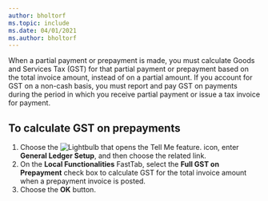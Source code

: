 ```yaml
---
author: bholtorf
ms.topic: include
ms.date: 04/01/2021
ms.author: bholtorf
---
```

When a partial payment or prepayment is made, you must calculate Goods and Services Tax (GST) for that partial payment or prepayment based on the total invoice amount, instead of on a partial amount. If you account for GST on a non-cash basis, you must report and pay GST on payments during the period in which you receive partial payment or issue a tax invoice for payment.  

## To calculate GST on prepayments  

1. Choose the ![Lightbulb that opens the Tell Me feature.](../../../media/ui-search/search_small.png "Tell me what you want to do") icon, enter **General Ledger Setup**, and then choose the related link.  
2. On the **Local Functionalities** FastTab, select the **Full GST on Prepayment** check box to calculate GST for the total invoice amount when a prepayment invoice is posted.  
3. Choose the **OK** button.  
